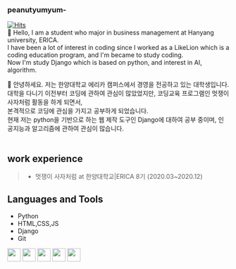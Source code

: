 ### peanutyumyum-

[![Hits](https://hits.seeyoufarm.com/api/count/incr/badge.svg?url=https%3A%2F%2Fgithub.com%2Fpeanutyumyum)](https://hits.seeyoufarm.com)<br>
👋 Hello, I am a student who major in business management at Hanyang university, ERICA. <br>
I have been a lot of interest in coding since I worked as a LikeLion which is a coding education program, and I'm became to study coding. <br>
Now I'm study Django which is based on python, and interest in AI, algorithm.
<div>
  👋 안녕하세요. 저는 한양대학교 에리카 캠퍼스에서 경영을 전공하고 있는 대학생입니다. <br>
  대학을 다니기 이전부터 코딩에 관하여 관심이 많았었지만, 코딩교육 프로그램인 멋쟁이사자처럼 활동을 하게 되면서, <br>
  본격적으로 코딩에 관심을 가지고 공부하게 되었습니다. <br>
  현재 저는 python을 기반으로 하는 웹 제작 도구인 Django에 대하여 공부 중이며, 인공지능과 알고리즘에 관하여 관심이 많습니다. <br>
</div>
<br>

## work experience
><ul>
  >  <li>멋쟁이 사자처럼 at 한양대학교|ERICA 8기 (2020.03~2020.12)</li>
></ul>

## Languages and Tools

- Python
- HTML,CSS,JS
- Django
- Git

<div>
  <img height="30" src="https://user-images.githubusercontent.com/63117632/89460344-192a4e00-d7a5-11ea-8dcf-959f3ce593d6.png">
  <img height="30" src="https://user-images.githubusercontent.com/63117632/89460360-1e879880-d7a5-11ea-8676-9968340c77ad.png">
  <img height="30" src="https://user-images.githubusercontent.com/63117632/89460372-21828900-d7a5-11ea-8471-4fab42473214.png">
  <img height="30" src="https://user-images.githubusercontent.com/63117632/89460886-06644900-d7a6-11ea-8f2d-ceec42e8462c.png">
  <img height="30" src="https://user-images.githubusercontent.com/63117632/89460975-272c9e80-d7a6-11ea-9ef5-5daf6d21f8d0.png">
